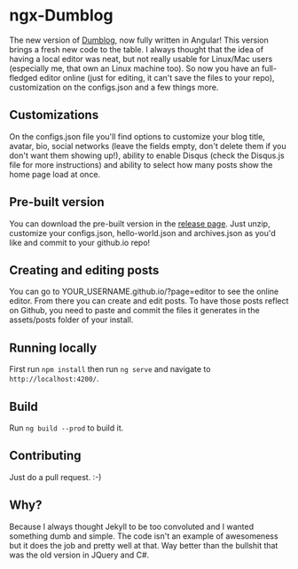 # ngx-Dumblog

The new version of [Dumblog](https://github.com/pedroCX486/dumblog), now fully written in Angular! This version brings a fresh new code to the table. I always thought that the idea of having a local editor was neat, but not really usable for Linux/Mac users (especially me, that own an Linux machine too). So now you have an full-fledged editor online (just for editing, it can't save the files to your repo), customization on the configs.json and a few things more.

## Customizations

On the configs.json file you'll find options to customize your blog title, avatar, bio, social networks (leave the fields empty, don't delete them if you don't want them showing up!), ability to enable Disqus (check the Disqus.js file for more instructions) and ability to select how many posts show the home page load at once.

## Pre-built version

You can download the pre-built version in the [release page](https://github.com/pedroCX486/ngx-dumblog/releases/latest). Just unzip, customize your configs.json, hello-world.json and archives.json as you'd like and commit to your github.io repo!

## Creating and editing posts

You can go to YOUR_USERNAME.github.io/?page=editor to see the online editor. From there you can create and edit posts. To have those posts reflect on Github, you need to paste and commit the files it generates in the assets/posts folder of your install.

## Running locally

First run `npm install` then run `ng serve` and navigate to `http://localhost:4200/`.

## Build

Run `ng build --prod` to build it.

## Contributing

Just do a pull request.  :-)

## Why?

Because I always thought Jekyll to be too convoluted and I wanted something dumb and simple. The code isn't an example of awesomeness but it does the job and pretty well at that. Way better than the bullshit that was the old version in JQuery and C#.
